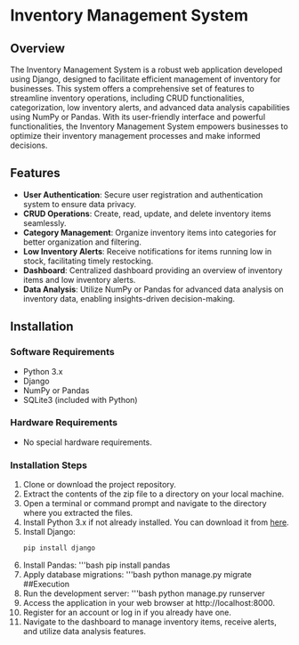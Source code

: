 # Inventory Management System

## Overview
The Inventory Management System is a robust web application developed using Django, designed to facilitate efficient management of inventory for businesses. This system offers a comprehensive set of features to streamline inventory operations, including CRUD functionalities, categorization, low inventory alerts, and advanced data analysis capabilities using NumPy or Pandas. With its user-friendly interface and powerful functionalities, the Inventory Management System empowers businesses to optimize their inventory management processes and make informed decisions.

## Features
- **User Authentication**: Secure user registration and authentication system to ensure data privacy.
- **CRUD Operations**: Create, read, update, and delete inventory items seamlessly.
- **Category Management**: Organize inventory items into categories for better organization and filtering.
- **Low Inventory Alerts**: Receive notifications for items running low in stock, facilitating timely restocking.
- **Dashboard**: Centralized dashboard providing an overview of inventory items and low inventory alerts.
- **Data Analysis**: Utilize NumPy or Pandas for advanced data analysis on inventory data, enabling insights-driven decision-making.

## Installation

### Software Requirements
- Python 3.x
- Django
- NumPy or Pandas
- SQLite3 (included with Python)

### Hardware Requirements
- No special hardware requirements.

### Installation Steps
1. Clone or download the project repository.
2. Extract the contents of the zip file to a directory on your local machine.
3. Open a terminal or command prompt and navigate to the directory where you extracted the files.
4. Install Python 3.x if not already installed. You can download it from [here](https://www.python.org/downloads/).
5. Install Django:
   ```bash
   pip install django
6. Install Pandas:
    '''bash
    pip install pandas
7. Apply database migrations:
    '''bash
    python manage.py migrate
##Execution
1. Run the development server:
    '''bash
    python manage.py runserver
2. Access the application in your web browser at http://localhost:8000.
3. Register for an account or log in if you already have one.
4. Navigate to the dashboard to manage inventory items, receive alerts, and utilize data analysis features.

